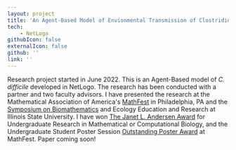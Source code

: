 ```yaml
---
layout: project
title: 'An Agent-Based Model of Envionmental Transmission of Clostridioides difficile in Healthcare Settings' 
tech: 
    - NetLogo 
githubIcon: false
externalIcon: false
github: ''
link: ''
---
```

Research project started in June 2022. This is an Agent-Based model of *C. difficile* developed in NetLogo. The research has been conducted with a partner and two faculty advisors. I have presented the research at the Mathematical Association of America's [MathFest](https://www.maa.org/sites/default/files/pdf/students/undergrad/PosterSess22%20%282%29.pdf) in Philadelphia, PA and the [Symposium on Biomathematics](https://ir.library.illinoisstate.edu/cgi/viewcontent.cgi?article=1625&context=beer) and Ecology Education and Research at Illinois State University. I have won [The Janet L. Andersen Award](https://qubeshub.org/community/groups/biosigmaa/andersen_prize) for Undergraduate Research in Mathematical or Computational Biology, and the Undergraduate Student Poster Session [Outstanding Poster Award](https://www.maa.org/sites/default/files/pdf/students/undergrad/2022%20Outstanding%20Posters%20-%20FINAL.pdf) at MathFest. Paper coming soon!